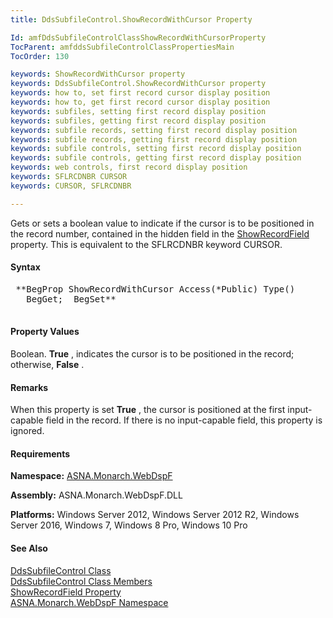 ```yaml
---
title: DdsSubfileControl.ShowRecordWithCursor Property

Id: amfDdsSubfileControlClassShowRecordWithCursorProperty
TocParent: amfddsSubfileControlClassPropertiesMain
TocOrder: 130

keywords: ShowRecordWithCursor property
keywords: DdsSubfileControl.ShowRecordWithCursor property
keywords: how to, set first record cursor display position
keywords: how to, get first record cursor display position
keywords: subfiles, setting first record display position
keywords: subfiles, getting first record display position
keywords: subfile records, setting first record display position
keywords: subfile records, getting first record display position
keywords: subfile controls, setting first record display position
keywords: subfile controls, getting first record display position
keywords: web controls, first record display position
keywords: SFLRCDNBR CURSOR
keywords: CURSOR, SFLRCDNBR

---
```


Gets or sets a boolean value to indicate if the cursor is to be positioned in the record number, contained in the hidden field in the [ShowRecordField](amfDdsSubfileControlClassShowRecordFieldProperty.html) property. This is equivalent to the SFLRCDNBR keyword CURSOR.

#### Syntax
<pre class="prettyprint">
 **BegProp ShowRecordWithCursor Access(*Public) Type()
   BegGet;  BegSet** 
            </pre>

#### Property Values
Boolean. **True** , indicates the cursor is to be positioned in the record; otherwise, **False** .

#### Remarks
When this property is set **True** , the cursor is positioned at the first input-capable field in the record. If there is no input-capable field, this property is ignored.

#### Requirements
**Namespace:** [ASNA.Monarch.WebDspF](amfWebDspFNamespace.html)

**Assembly:** ASNA.Monarch.WebDspF.DLL

**Platforms:** Windows Server 2012, Windows Server 2012 R2, Windows Server 2016, Windows 7, Windows 8 Pro, Windows 10 Pro

#### See Also
[ DdsSubfileControl Class](amfddsSubfileControlClass.html) <br /> [ DdsSubfileControl Class Members](amfddsSubfileControlClassMembers.html) <br /> [ ShowRecordField Property](amfDdsSubfileControlClassShowRecordFieldProperty.html) <br />[ ASNA.Monarch.WebDspF Namespace](amfWebDspFNamespace.html) 
